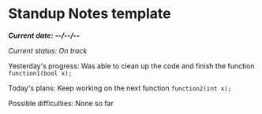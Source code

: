 # Standup Notes template

***Current date: --/--/--***

*Current status: On track*

Yesterday's progress:
Was able to clean up the code and finish the function ```function1(bool x);```

Today's plans:
Keep working on the next function ```function2(int x);```

Possible difficulties:
None so far
